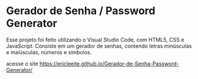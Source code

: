 # Gerador de Senha / Password Generator

Esse projeto foi feito utilizando o Visual Studio Code, com HTML5, CSS e JavaScript.
Consiste em um gerador de senhas, contendo letras minúsculas e maiúsculas, números e símbolos. 

acesse o site  https://ericleeite.github.io/Gerador-de-Senha-Password-Generator/ 
